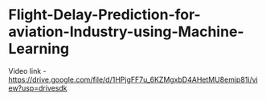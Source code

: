 # Flight-Delay-Prediction-for-aviation-Industry-using-Machine-Learning

Video link - https://drive.google.com/file/d/1HPjgFF7u_6KZMgxbD4AHetMU8emjp81i/view?usp=drivesdk
